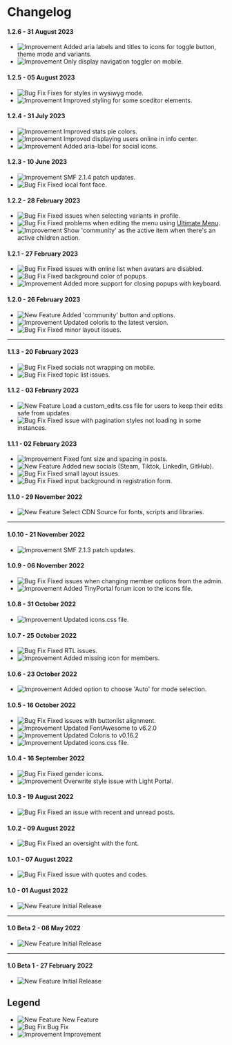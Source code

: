 # Changelog

#### 1.2.6 - 31 August 2023
- ![Improvement](https://smftricks.com/assets/changelog/tag--pencil.png) Added aria labels and titles to icons for toggle button, theme mode and variants.
- ![Improvement](https://smftricks.com/assets/changelog/tag--pencil.png) Only display navigation toggler on mobile.

#### 1.2.5 - 05 August 2023
- ![Bug Fix](https://smftricks.com/assets/changelog/bug--minus.png) Fixes for styles in wysiwyg mode.
- ![Improvement](https://smftricks.com/assets/changelog/tag--pencil.png) Improved styling for some sceditor elements.

#### 1.2.4 - 31 July 2023
- ![Improvement](https://smftricks.com/assets/changelog/tag--pencil.png) Improved stats pie colors.
- ![Improvement](https://smftricks.com/assets/changelog/tag--pencil.png) Improved displaying users online in info center.
- ![Improvement](https://smftricks.com/assets/changelog/tag--pencil.png) Added aria-label for social icons.

#### 1.2.3 - 10 June 2023
- ![Improvement](https://smftricks.com/assets/changelog/tag--pencil.png) SMF 2.1.4 patch updates.
- ![Bug Fix](https://smftricks.com/assets/changelog/bug--minus.png) Fixed local font face.

#### 1.2.2 - 28 February 2023
- ![Bug Fix](https://smftricks.com/assets/changelog/bug--minus.png) Fixed issues when selecting variants in profile.
- ![Bug Fix](https://smftricks.com/assets/changelog/bug--minus.png) Fixed problems when editing the menu using [Ultimate Menu](https://custom.simplemachines.org/index.php?mod=3674).
- ![Improvement](https://smftricks.com/assets/changelog/tag--pencil.png) Show 'community' as the active item when there's an active children action.

#### 1.2.1 - 27 February 2023
- ![Bug Fix](https://smftricks.com/assets/changelog/bug--minus.png) Fixed issues with online list when avatars are disabled.
- ![Bug Fix](https://smftricks.com/assets/changelog/bug--minus.png) Fixed background color of popups.
- ![Improvement](https://smftricks.com/assets/changelog/tag--pencil.png) Added more support for closing popups with keyboard.

#### 1.2.0 - 26 February 2023
- ![New Feature](https://smftricks.com/assets/changelog/tag--plus.png) Added 'community' button and options.
- ![Improvement](https://smftricks.com/assets/changelog/tag--pencil.png) Updated coloris to the latest version.
- ![Bug Fix](https://smftricks.com/assets/changelog/bug--minus.png) Fixed minor layout issues.
---
#### 1.1.3 - 20 February 2023
- ![Bug Fix](https://smftricks.com/assets/changelog/bug--minus.png) Fixed socials not wrapping on mobile.
- ![Bug Fix](https://smftricks.com/assets/changelog/bug--minus.png) Fixed topic list issues.

#### 1.1.2 - 03 February 2023
- ![New Feature](https://smftricks.com/assets/changelog/tag--plus.png) Load a custom_edits.css file for users to keep their edits safe from updates.
- ![Bug Fix](https://smftricks.com/assets/changelog/bug--minus.png) Fixed issue with pagination styles not loading in some instances.

#### 1.1.1 - 02 February 2023
- ![Improvement](https://smftricks.com/assets/changelog/tag--pencil.png) Fixed font size and spacing in posts.
- ![New Feature](https://smftricks.com/assets/changelog/tag--plus.png) Added new socials (Steam, Tiktok, LinkedIn, GitHub).
- ![Bug Fix](https://smftricks.com/assets/changelog/bug--minus.png) Fixed small layout issues.
- ![Bug Fix](https://smftricks.com/assets/changelog/bug--minus.png) Fixed input background in registration form.

#### 1.1.0 - 29 November 2022
- ![New Feature](https://smftricks.com/assets/changelog/tag--plus.png) Select CDN Source for fonts, scripts and libraries.
---
#### 1.0.10 - 21 November 2022
- ![Improvement](https://smftricks.com/assets/changelog/tag--pencil.png) SMF 2.1.3 patch updates.

#### 1.0.9 - 06 November 2022
- ![Bug Fix](https://smftricks.com/assets/changelog/bug--minus.png) Fixed issues when changing member options from the admin.
- ![Improvement](https://smftricks.com/assets/changelog/tag--pencil.png) Added TinyPortal forum icon to the icons file.

#### 1.0.8 - 31 October 2022
- ![Improvement](https://smftricks.com/assets/changelog/tag--pencil.png) Updated icons.css file.

#### 1.0.7 - 25 October 2022
- ![Bug Fix](https://smftricks.com/assets/changelog/bug--minus.png) Fixed RTL issues.
- ![Improvement](https://smftricks.com/assets/changelog/tag--pencil.png) Added missing icon for members.

#### 1.0.6 - 23 October 2022
- ![Improvement](https://smftricks.com/assets/changelog/tag--pencil.png) Added option to choose 'Auto' for mode selection.

#### 1.0.5 - 16 October 2022
- ![Bug Fix](https://smftricks.com/assets/changelog/bug--minus.png) Fixed issues with buttonlist alignment.
- ![Improvement](https://smftricks.com/assets/changelog/tag--pencil.png) Updated FontAwesome to v6.2.0
- ![Improvement](https://smftricks.com/assets/changelog/tag--pencil.png) Updated Coloris to v0.16.2
- ![Improvement](https://smftricks.com/assets/changelog/tag--pencil.png) Updated icons.css file.

#### 1.0.4 - 16 September 2022
- ![Bug Fix](https://smftricks.com/assets/changelog/bug--minus.png) Fixed gender icons.
- ![Improvement](https://smftricks.com/assets/changelog/tag--pencil.png) Overwrite style issue with Light Portal.

#### 1.0.3 - 19 August 2022
- ![Bug Fix](https://smftricks.com/assets/changelog/bug--minus.png) Fixed an issue with recent and unread posts.

#### 1.0.2 - 09 August 2022
- ![Bug Fix](https://smftricks.com/assets/changelog/bug--minus.png) Fixed an oversight with the font.

#### 1.0.1 - 07 August 2022
- ![Bug Fix](https://smftricks.com/assets/changelog/bug--minus.png) Fixed issue with quotes and codes.

#### 1.0 - 01 August 2022
- ![New Feature](https://smftricks.com/assets/changelog/tag--plus.png) Initial Release
---
#### 1.0 Beta 2 - 08 May 2022
- ![New Feature](https://smftricks.com/assets/changelog/tag--plus.png) Initial Release
---
#### 1.0 Beta 1 - 27 February 2022
- ![New Feature](https://smftricks.com/assets/changelog/tag--plus.png) Initial Release

## Legend
- ![New Feature](https://smftricks.com/assets/changelog/tag--plus.png) New Feature
- ![Bug Fix](https://smftricks.com/assets/changelog/bug--minus.png) Bug Fix
- ![Improvement](https://smftricks.com/assets/changelog/tag--pencil.png) Improvement